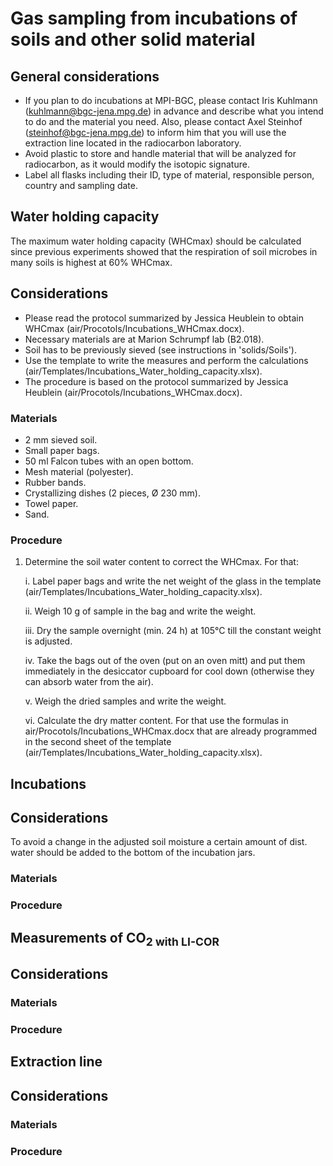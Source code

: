 # Gas sampling from incubations of soils and other solid material


## General considerations
- If you plan to do incubations at MPI-BGC, please contact Iris Kuhlmann (kuhlmann@bgc-jena.mpg.de) in advance and describe what you intend to do and the material you need. Also, please contact Axel Steinhof (steinhof@bgc-jena.mpg.de) to inform him that you will use the extraction line located in the radiocarbon laboratory.
- Avoid plastic to store and handle material that will be analyzed for radiocarbon, as it would modify the isotopic signature.
- Label all flasks including their ID, type of material, responsible person, country and sampling date.
 
## Water holding capacity
The maximum water holding capacity (WHCmax) should be calculated since previous experiments showed that the respiration of soil microbes in many soils is highest at 60% WHCmax.

## Considerations
- Please read the protocol summarized by Jessica Heublein to obtain WHCmax (air/Procotols/Incubations_WHCmax.docx).
- Necessary materials are at Marion Schrumpf lab (B2.018).
- Soil has to be previously sieved (see instructions in 'solids/Soils').
- Use the template to write the measures and perform the calculations (air/Templates/Incubations_Water_holding_capacity.xlsx).
- The procedure is based on the protocol summarized by Jessica Heublein (air/Procotols/Incubations_WHCmax.docx).
  
### Materials

- 2 mm sieved soil.
- Small paper bags.
- 50 ml Falcon tubes with an open bottom.
- Mesh material (polyester).
- Rubber bands.
- Crystallizing dishes (2 pieces, Ø 230 mm).
- Towel paper.
- Sand.

### Procedure

1. Determine the soil water content to correct the WHCmax. For that:

   i. Label paper bags and write the net weight of the glass in the template (air/Templates/Incubations_Water_holding_capacity.xlsx).

   ii. Weigh 10 g of sample in the bag and write the weight.
    
   iii. Dry the sample overnight (min. 24 h) at 105°C till the constant weight is adjusted.
    
   iv. Take the bags out of the oven (put on an oven mitt) and put them immediately in the desiccator cupboard for cool down (otherwise they can absorb water from the air).

   v. Weigh the dried samples and write the weight.

   vi. Calculate the dry matter content. For that use the formulas in air/Procotols/Incubations_WHCmax.docx that are already programmed in the second sheet of the template (air/Templates/Incubations_Water_holding_capacity.xlsx).

   

## Incubations

## Considerations
To avoid a change in the adjusted soil moisture a certain amount of dist. water should be added to the bottom of the incubation jars.
### Materials


### Procedure




## Measurements of CO<sub>2 with LI-COR
## Considerations

### Materials


### Procedure

## Extraction line

## Considerations

### Materials


### Procedure

